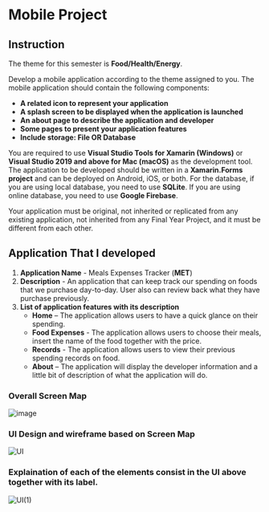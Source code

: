 # Mobile Project

## Instruction
The theme for this semester is **Food/Health/Energy**.

Develop a mobile application according to the theme assigned to you. The mobile 
application should contain the following components:

+ **A related icon to represent your application**
+ **A splash screen to be displayed when the application is launched**
+ **An about page to describe the application and developer**
+ **Some pages to present your application features**
+ **Include storage: File OR Database**

You are required to use **Visual Studio Tools for Xamarin (Windows)** or **Visual 
Studio 2019 and above for Mac (macOS)** as the development tool. The application to 
be developed should be written in a **Xamarin.Forms project** and can be deployed on 
Android, iOS, or both. For the database, if you are using local database, you need to 
use **SQLite**. If you are using online database, you need to use **Google Firebase**.

Your application must be original, not inherited or replicated from any existing 
application, not inherited from any Final Year Project, and it must be different from
each other.

## Application That I developed
1. **Application Name** - Meals Expenses Tracker (**MET**)
2. **Description** - An application that can keep track our spending on foods that we purchase day-to-day. User also can review back what they have purchase previously.
3. **List of application features with its description** 
   + **Home** – The application allows users to have a quick glance on their spending.
   + **Food Expenses** - The application allows users to choose their meals, insert the name of the food together with the price.
   + **Records** - The application allows users to view their previous spending records on food.
   + **About** – The application will display the developer information and a little bit of description of what the application will do.


### Overall Screen Map
![image](https://user-images.githubusercontent.com/130138046/234537141-5c31edc2-8d5c-4ef7-b806-a4d6ec0c4fd6.png)


### UI Design and wireframe based on Screen Map
![UI](https://user-images.githubusercontent.com/130138046/234538763-46fc0b10-157f-48c5-930d-df13f4f805b2.png)


### Explaination of each of the elements consist in the UI above together with its label.
![UI(1)](https://user-images.githubusercontent.com/130138046/234539079-44b3891b-89dc-4c77-a2fc-5f8a0b32db87.png)

